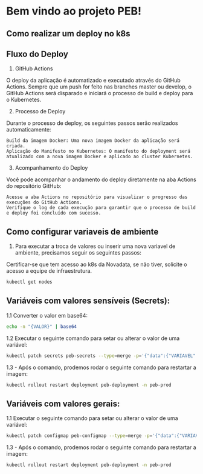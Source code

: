 # Bem vindo ao projeto PEB!

## Como realizar um deploy no k8s

##  Fluxo do Deploy

1. GitHub Actions

O deploy da aplicação é automatizado e executado através do GitHub Actions. Sempre que um push for feito nas branches master ou develop, o GitHub Actions será disparado e iniciará o processo de build e deploy para o Kubernetes.

2. Processo de Deploy

Durante o processo de deploy, os seguintes passos serão realizados automaticamente:

    Build da imagem Docker: Uma nova imagem Docker da aplicação será criada.
    Aplicação do Manifesto no Kubernetes: O manifesto do deployment será atualizado com a nova imagem Docker e aplicado ao cluster Kubernetes.

3. Acompanhamento do Deploy

Você pode acompanhar o andamento do deploy diretamente na aba Actions do repositório GitHub:

    Acesse a aba Actions no repositório para visualizar o progresso das execuções do GitHub Actions.
    Verifique o log de cada execução para garantir que o processo de build e deploy foi concluído com sucesso.

## Como configurar variaveis de ambiente

1. Para executar a troca de valores ou inserir uma nova variavel de ambiente, precisamos seguir os seguintes passos:

Certificar-se que tem acesso ao k8s da Novadata, se não tiver, solicite o acesso a equipe de infraestrutura.
```bash
kubectl get nodes
```
## Variáveis com valores sensíveis (Secrets):

1.1 Converter o valor em base64:
```bash
echo -n "{VALOR}" | base64
```
1.2 Executar o seguinte comando para setar ou alterar o valor de uma variável:
```bash
kubectl patch secrets peb-secrets --type=merge -p='{"data":{"VARIAVEL":"VALOR_BASE64"}}'
```
1.3 - Após o comando, prodemos rodar o seguinte comando para restartar a imagem:
```bash
kubectl rollout restart deployment peb-deployment -n peb-prod
```

## Variáveis com valores gerais:

1.1 Executar o seguinte comando para setar ou alterar o valor de uma variável:
```bash
kubectl patch configmap peb-configmap --type=merge -p='{"data":{"VARIAVEL":"VALOR"}}'
```
1.3 - Após o comando, prodemos rodar o seguinte comando para restartar a imagem:
```bash
kubectl rollout restart deployment peb-deployment -n peb-prod
```
